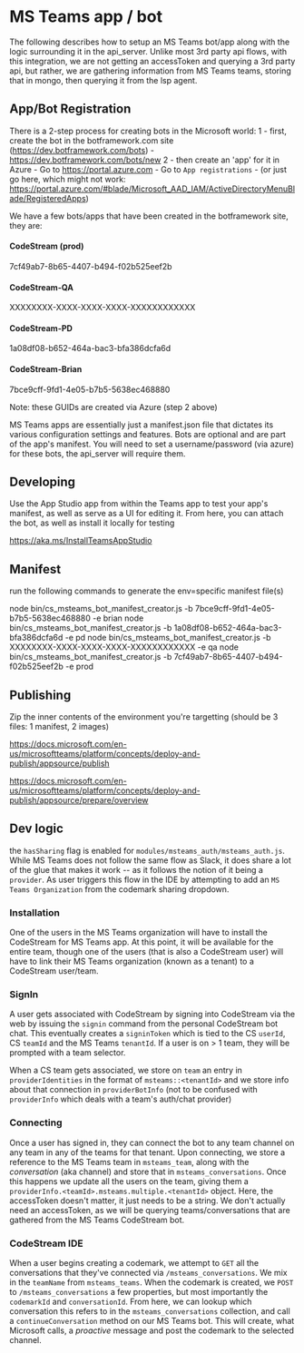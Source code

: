 # MS Teams app / bot 
The following describes how to setup an MS Teams bot/app along with 
the logic surrounding it in the api_server. Unlike most 3rd party api flows, with this integration, we are not getting an accessToken and querying a 3rd party api, but rather, we are gathering information from MS Teams teams, storing that in mongo, then querying it from the lsp agent.

## App/Bot Registration

There is a 2-step process for creating bots in the Microsoft world:
1 - first, create the bot in the botframework.com site (https://dev.botframework.com/bots)
    - https://dev.botframework.com/bots/new
2 - then create an 'app' for it in Azure 
    - Go to https://portal.azure.com
    - Go to `App registrations`
    - (or just go here, which might not work: https://portal.azure.com/#blade/Microsoft_AAD_IAM/ActiveDirectoryMenuBlade/RegisteredApps)

We have a few bots/apps that have been created in the botframework site, they are:

#### CodeStream (prod)
7cf49ab7-8b65-4407-b494-f02b525eef2b

#### CodeStream-QA
XXXXXXXX-XXXX-XXXX-XXXX-XXXXXXXXXXXX

#### CodeStream-PD
1a08df08-b652-464a-bac3-bfa386dcfa6d

#### CodeStream-Brian
7bce9cff-9fd1-4e05-b7b5-5638ec468880

Note: these GUIDs are created via Azure (step 2 above)

MS Teams apps are essentially just a manifest.json file that dictates its various configuration settings and features. Bots are 
optional and are part of the app's manifest. You will need to set a username/password (via azure) for these bots, the api_server will require them.


## Developing
Use the App Studio app from within the Teams app to test your app's manifest, as well as serve as a UI for editing it. From here, you can attach the bot, as well as install it locally for testing

https://aka.ms/InstallTeamsAppStudio


## Manifest

run the following commands to generate the env=specific manifest file(s)

node bin/cs_msteams_bot_manifest_creator.js -b 7bce9cff-9fd1-4e05-b7b5-5638ec468880 -e brian
node bin/cs_msteams_bot_manifest_creator.js -b 1a08df08-b652-464a-bac3-bfa386dcfa6d -e pd
node bin/cs_msteams_bot_manifest_creator.js -b XXXXXXXX-XXXX-XXXX-XXXX-XXXXXXXXXXXX -e qa
node bin/cs_msteams_bot_manifest_creator.js -b 7cf49ab7-8b65-4407-b494-f02b525eef2b -e prod


## Publishing

Zip the inner contents of the environment you're targetting (should be 3 files: 1 manifest, 2 images)

https://docs.microsoft.com/en-us/microsoftteams/platform/concepts/deploy-and-publish/appsource/publish

https://docs.microsoft.com/en-us/microsoftteams/platform/concepts/deploy-and-publish/appsource/prepare/overview

## Dev logic

the `hasSharing` flag is enabled for `modules/msteams_auth/msteams_auth.js`. While MS Teams does not follow the same flow
as Slack, it does share a lot of the glue that makes it work -- as it follows the notion of it being a `provider`. As user triggers this flow in the IDE by attempting to add an `MS Teams Organization` from the codemark sharing dropdown.

### Installation
One of the users in the MS Teams organization will have to install the CodeStream for MS Teams app. At this point, it will be available for the entire team, though one of the users (that is also a CodeStream user) will have to link their MS Teams organization (known as a tenant) to a CodeStream user/team.

### SignIn
A user gets associated with CodeStream by signing into CodeStream via the web by issuing the `signin` command from the personal CodeStream bot chat. This eventually creates a `signinToken` which is tied to the CS `userId`, CS `teamId` and the MS Teams `tenantId`. If a user is on > 1 team, they will be prompted with a team selector. 

When a CS team gets associated, we store on `team` an entry in `providerIdentities` in the format of `msteams::<tenantId>` and we store info about that connection in `providerBotInfo` (not to be confused with `providerInfo` which deals with a team's auth/chat provider)

### Connecting
Once a user has signed in, they can connect the bot to any team channel on any team in any 
of the teams for that tenant. Upon connecting, we store a reference to the MS Teams team in `msteams_team`,
along with the _conversation_ (aka channel) and store that in `msteams_conversations`. Once this happens we update all the users on the team, giving them a `providerInfo.<teamId>.msteams.multiple.<tenantId>` object. Here, the accessToken doesn't matter, it just needs to be a string. We don't actually need an accessToken, as we will be querying teams/conversations that are gathered from the MS Teams CodeStream bot.

### CodeStream IDE
When a user begins creating a codemark, we attempt to `GET` all the conversations that they've
connected via `/msteams_conversations`. We mix in the `teamName` from `msteams_teams`.
When the codemark is created, we `POST` to `/msteams_conversations` a few properties, but most importantly
the `codemarkId` and `conversationId`. From here, we can lookup which conversation this refers to in 
the `msteams_conversations` collection, and call a `continueConversation` method on our MS Teams bot. 
This will create, what Microsoft calls, a _proactive_ message and post the codemark to the selected channel.


